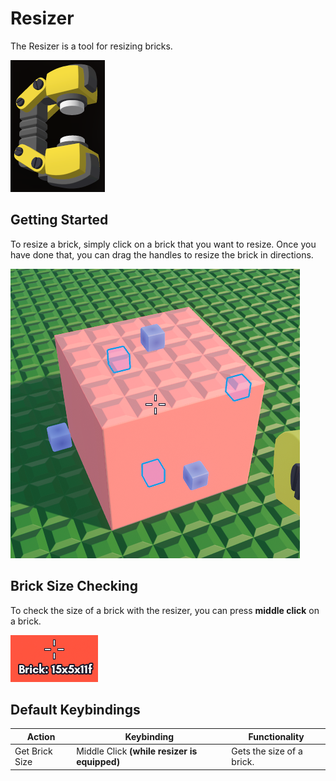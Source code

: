 # Resizer

The Resizer is a tool for resizing bricks.

![Resizer](../images/Tools/Resizer.png)

## Getting Started

To resize a brick, simply click on a brick that you want to resize. Once you have done that, you can drag the handles to resize the brick in directions.

![Resizer Tool](../images/Tools/resizertooldisplay.png)

## Brick Size Checking

To check the size of a brick with the resizer, you can press **middle click** on a brick.

![Resizer Brick Size](../images/Tools/resizerbricksize.png)

## Default Keybindings

|Action|Keybinding|Functionality|
|---|---|---|
|Get Brick Size|Middle Click **(while resizer is equipped)**|Gets the size of a brick.|